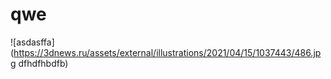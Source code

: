 # qwe
![asdasffa](https://3dnews.ru/assets/external/illustrations/2021/04/15/1037443/486.jpg dfhdfhbdfb)
